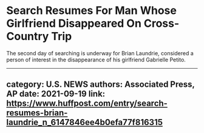 # Search Resumes For Man Whose Girlfriend Disappeared On Cross-Country Trip

The second day of searching is underway for Brian Laundrie, considered a person of interest in the disappearance of his girlfriend Gabrielle Petito.

---
category: U.S. NEWS
authors: Associated Press, AP
date: 2021-09-19
link: https://www.huffpost.com/entry/search-resumes-brian-laundrie_n_6147846ee4b0efa77f816315
---
